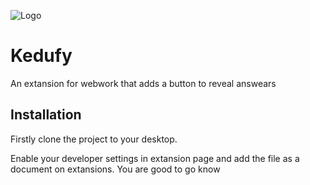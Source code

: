 ![Logo](https://i.ibb.co/64tVSXg/icon.png)


# Kedufy

An extansion for webwork that adds a button to reveal answears



## Installation

Firstly clone the project to your desktop.

Enable your developer settings in extansion page and add the file as a document on extansions. You are good to go know 
    